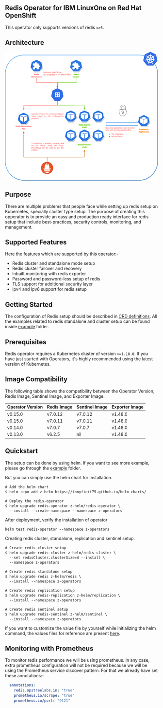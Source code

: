 
## Redis Operator for IBM LinuxOne on Red Hat OpenShift

This operator only supports versions of redis `=>6`.

## Architecture

<div align="center">
    <img src="./static/redis-operator-architecture.png">
</div>

## Purpose

There are multiple problems that people face while setting up redis setup on Kubernetes, specially cluster type setup. The purpose of creating this opperator is to provide an easy and production ready interface for redis setup that include best-practices, security controls, monitoring, and management.

## Supported Features

Here the features which are supported by this operator:-

- Redis cluster and standalone mode setup
- Redis cluster failover and recovery
- Inbuilt monitoring with redis exporter
- Password and password-less setup of redis
- TLS support for additional security layer
- Ipv4 and Ipv6 support for redis setup


## Getting Started

The configuration of Redis setup should be described in [CRD definitions](config/crd/bases). All the examples related to redis standalone and cluster setup can be found inside [example](./example) folder.

## Prerequisites

Redis operator requires a Kubernetes cluster of version `>=1.18.0`. If you have just started with Operators, it's highly recommended using the latest version of Kubernetes.

## Image Compatibility

The following table shows the compatibility between the Operator Version, Redis Image, Sentinel Image, and Exporter Image:

| Operator Version | Redis Image | Sentinel Image | Exporter Image |
|------------------|-------------|----------------|----------------|
| v0.15.0          | v7.0.12     | v7.0.12        | v1.48.0        |
| v0.15.0          | v7.0.11     | v7.0.11        | v1.48.0        |
| v0.14.0          | v7.0.7      | v7.0.7         | v1.48.0        |
| v0.13.0          | v6.2.5      | nil            | v1.48.0        |

## Quickstart

The setup can be done by using helm. If you want to see more example, please go through the [example](./example) folder.

But you can simply use the helm chart for installation.

```shell
# Add the helm chart
$ helm repo add z-helm https://tonyfieit75.github.io/helm-charts/
```

```shell
# Deploy the redis-operator
$ helm upgrade redis-operator z-helm/redis-operator \
  --install --create-namespace --namespace z-operators
```

After deployment, verify the installation of operator

```shell
helm test redis-operator --namespace z-operators
```

Creating redis cluster, standalone, replication and sentinel setup.

```shell
# Create redis cluster setup
$ helm upgrade redis-cluster z-helm/redis-cluster \
  --set redisCluster.clusterSize=4 --install \ 
  --namespace z-operators
```

```shell
# Create redis standalone setup
$ helm upgrade redis z-helm/redis \
  --install --namespace z-operators
```

```shell
# Create redis replication setup
$ helm upgrade redis-replication z-helm/replication \
  --install --namespace z-operators
```

```shell
# Create redis sentinel setup
$ helm upgrade redis-sentinel z-helm/sentinel \
  --install --namespace z-operators
```

If you want to customize the value file by yourself while initializing the helm command, the values files for reference are present [here](https://github.com/tonyfieit75/helm-charts/tree/main/charts/redis).

## Monitoring with Prometheus

To monitor redis performance we will be using prometheus. In any case, extra prometheus configuration will not be required because we will be using the Prometheus service discover pattern. For that we already have set these annotations:-

```yaml
  annotations:
    redis.opstreelabs.in: "true"
    prometheus.io/scrape: "true"
    prometheus.io/port: "9121"
```

